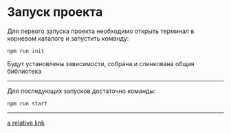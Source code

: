 # Запуск проекта

Для первого запуска проекта необходимо открыть терминал в корневом каталоге и запустить команду:

```
npm run init
```

Будут установлены зависимости, собрана и слинкована общая библиотека

----


Для последующих запусков достаточно команды:
```
npm run start
```

____

[a relative link](instruction.md)
